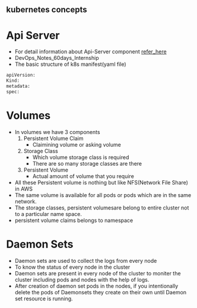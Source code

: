 kubernetes concepts
---------------------
# Api Server
* For detail information about Api-Server component [refer_here](https://waytoeasylearn.com/learn/kube-api-server/#google_vignette)
* DevOps_Notes_60days_Internship
* The basic structure of k8s manifest(yaml file)
```sh
apiVersion:
Kind:
metadata:
spec:
```
# Volumes
* In volumes we have 3 components
    1. Persistent Volume Claim
       * Claimining volume or asking volume 
    2. Storage Class
       * Which volume storage class is required
       *  There are so many storage classes are there 
    3. Persistent Volume
       * Actual amount of volume that you require
* All these Persistent volume is nothing but like NFS(Network File Share) in AWS
* The same volume is available for all pods or pods which are in the same network.
* The storage classes, persistent volumesare belong to entire cluster not to a particular name space.
* persistent volume claims belongs to namespace
# Daemon Sets
* Daemon sets are used to collect the logs from every node
* To know the status of every node in the cluster
* Daemon sets are present in every node of the cluster to moniter the cluster including pods and nodes with the help of logs.
* After creation of daemon set pods in the nodes, if you intentionally delete the pods of Daemonsets they create on their own until Daemon set resource is running.